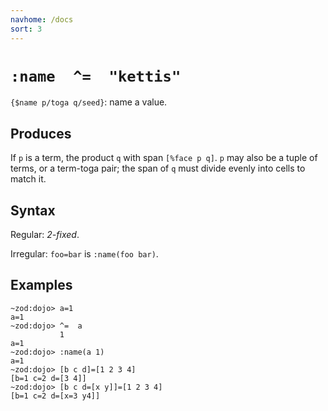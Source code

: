 ```yaml
---
navhome: /docs
sort: 3
---
```


# `:name  ^=  "kettis"`

`{$name p/toga q/seed}`: name a value.

## Produces

If `p` is a term, the product `q` with span `[%face p q]`.  `p`
may also be a tuple of terms, or a term-toga pair; the span of 
`q` must divide evenly into cells to match it.

## Syntax

Regular: *2-fixed*.

Irregular: `foo=bar` is `:name(foo bar)`.

## Examples

```
~zod:dojo> a=1
a=1
~zod:dojo> ^=  a
           1
a=1
~zod:dojo> :name(a 1)
a=1
~zod:dojo> [b c d]=[1 2 3 4]
[b=1 c=2 d=[3 4]]
~zod:dojo> [b c d=[x y]]=[1 2 3 4]
[b=1 c=2 d=[x=3 y4]]
```
